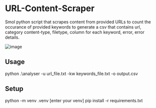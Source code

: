 # URL-Content-Scraper
Smol python script that scrapes content from provided URLs to count the occurance of provided keywords to generate a csv that contains url, category content-type, filetype, column for each keyword, error, error details. 

![image](https://github.com/FlyingPhish/url-content-scraper/assets/46652779/32717e64-5283-4f15-90d2-00e4bc296ce7)

## Usage
python .\analyser -u url_file.txt -kw keywords_file.txt -o output.csv

## Setup
python -m venv .venv
[enter your venv]
pip install -r requirements.txt
